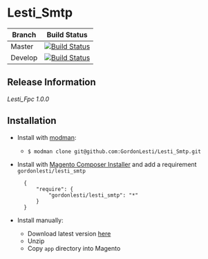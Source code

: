 Lesti_Smtp
==========

Branch | Build Status
--- | ---
Master | [![Build Status](https://img.shields.io/travis/GordonLesti/Lesti_Fpc/master.svg?style=flat-square)](https://travis-ci.org/GordonLesti/Lesti_Fpc)
Develop | [![Build Status](https://img.shields.io/travis/GordonLesti/Lesti_Fpc/develop.svg?style=flat-square)](https://travis-ci.org/GordonLesti/Lesti_Fpc)

## Release Information

*Lesti_Fpc 1.0.0*

## Installation

* Install with [modman](https://github.com/colinmollenhour/modman):
    * ```$ modman clone git@github.com:GordonLesti/Lesti_Smtp.git```

* Install with [Magento Composer Installer](https://github.com/magento-hackathon/magento-composer-installer) and add a requirement `gordonlesti/lesti_smtp`

        {
            "require": {
                "gordonlesti/lesti_smtp": "*"
            }
        }

* Install manually:
    * Download latest version [here](https://github.com/GordonLesti/Lesti_Smtp/archive/master.zip)
    * Unzip
    * Copy `app` directory into Magento
